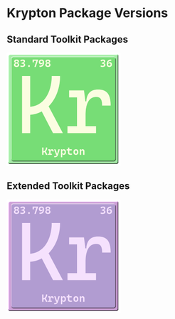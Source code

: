 # Krypton Package Versions

## Standard Toolkit Packages
<a href="https://github.com/Krypton-Suite/Krypton-Toolkit-Suite-Version-Dashboard/blob/master/Documents/Modules/Standard/Krypton-Toolkit-Suite-Standard-Modules.md"><img src="https://github.com/Krypton-Suite/Krypton-Toolkit-Suite-Version-Dashboard/blob/main/Assets/Standard%20Toolkit%20Stable.png?raw=true" alt="Standard Toolkit Packages" /></a> 


## Extended Toolkit Packages
<a href="https://github.com/Krypton-Suite/Krypton-Toolkit-Suite-Version-Dashboard/blob/master/Documents/Modules/Extended/Krypton%20Toolkit%20Suite%20Extended%20Modules.md"><img src="https://github.com/Krypton-Suite/Krypton-Toolkit-Suite-Version-Dashboard/blob/main/Assets/Extended%20Toolkit.png?raw=true" alt="Extended Toolkit Packages"  /></a>
